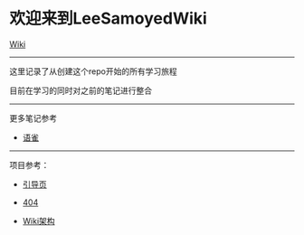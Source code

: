 # 欢迎来到LeeSamoyedWiki

[Wiki](https://leesamoyed.github.io/)

***

这里记录了从创建这个repo开始的所有学习旅程

目前在学习的同时对之前的笔记进行整合

***

更多笔记参考

- [语雀](https://www.yuque.com/leesamoyed)

***

项目参考：

- [引导页](https://html5up.net/)

- [404](https://html5up.net/)

- [Wiki架构](https://squidfunk.github.io/mkdocs-material/)
